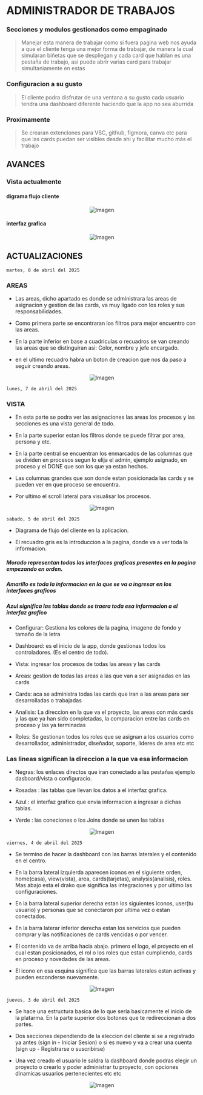 # ADMINISTRADOR DE TRABAJOS

### Secciones y modulos gestionados como empaginado

> Manejar esta manera de trabajar como si fuera pagina web nos ayuda a que el cliente tenga una mejor forma de trabajar, de manera la cual
> simularan biñetas que se despliegan y cada card que hablan es una pestaña de trabajo, asi puede abrir varias card para trabajar
> simultaniamente en estas


### Configuracion a su gusto

> El cliente podra disfrutar de una ventana a su gusto cada usuario tendra una dashboard diferente haciendo que la app no sea aburrida


### Proximamente

> Se crearan extenciones para VSC, github, figmora, canva etc para que las cards puedan ser visibles desde ahi y facilitar mucho más el trabajo




## AVANCES

### Vista actualmente

#### digrama flujo cliente

<p align="center">
  <img src="https://i.postimg.cc/9FYQQ5ct/Captura-de-pantalla-2025-04-05-110530.png" alt="Imagen">
</p>

#### interfaz grafica
<p align="center">
  <img src="https://i.postimg.cc/q7J8j68c/Captura-de-pantalla-2025-04-08-203811.png" alt="Imagen">
</p>



## ACTUALIZACIONES

```martes, 8 de abril del 2025 ```

### AREAS
- Las areas, dicho apartado es donde se administrara las areas de asignacion y gestion de las cards, va muy ligado con los roles y sus responsabilidades.

- Como primera parte se encontraran los filtros para mejor encuentro con las areas.

- En la parte inferior en base a cuadriculas o recuadros se van creando las areas que se distinguiran asi: Color, nombre y jefe encargado.

- en el ultimo recuadro habra un boton de creacion que nos da paso a seguir creando areas.

<p align="center">
  <img src="https://i.postimg.cc/Z5hPvMnM/Captura-de-pantalla-2025-04-08-203728.png" alt="Imagen">
</p>

```lunes, 7 de abril del 2025 ```

### VISTA
- En esta parte se podra ver las asignaciones las areas los procesos y las secciones es una vista general de todo.

- En la parte superior estan los filtros donde se puede filtrar por area, persona y etc.

- En la parte central se encuentran los enmarcados de las columnas que se dividen en procesos segun lo elija el admin, ejemplo asignado, en proceso y el DONE que son los que ya estan hechos.

- Las columnas grandes que son donde estan posicionada las cards y se pueden ver en que proceso se encuentra.

- Por ultimo el scroll lateral para visualisar los procesos.

<p align="center">
  <img src="https://i.postimg.cc/x8bGk2PZ/Captura-de-pantalla-2025-04-07-225356.png" alt="Imagen">
</p>


```sabado, 5 de abril del 2025 ```

- Diagrama de flujo del cliente en la aplicacion.

- El recuadro gris es la introduccion a la pagina, donde va a ver toda la informacion.

##### Morado representan todas las interfaces graficas presentes en la pagina empezando en orden.

##### Amarillo es toda la informacion en la que se va a ingresar en los interfaces graficos

##### Azul significa las tablas donde se traera toda esa informacion a el interfaz grafico

- Configurar: Gestiona los colores de la pagina, imagene de fondo y tamaño de la letra

- Dashboard: es el inicio de la app, donde gestionas todos los controladores. (Es el centro de todo).

- Vista: ingresar los procesos de todas las areas y las cards

- Areas: gestion de todas las areas a las que van a ser asignadas en las cards

- Cards: aca se administra todas las cards que iran a las areas para ser desarrolladas o trabajadas

- Analisis: La direccion en la que va el proyecto, las areas con más cards y las que ya han sido completadas, la comparacion entre las cards en proceso y las ya terminadas

- Roles: Se gestionan todos los roles que se asignan a los usuarios como desarrollador, administrador, diseñador, soporte, lideres de area etc etc

### Las lineas significan la direccion a la que va esa informacion

- Negras: los enlaces directos que iran conectado a las pestañas ejemplo dasboard/vista o configuracio.

- Rosadas : las tablas que llevan los datos a el interfaz grafica.

- Azul : el interfaz grafico que envia informacion a ingresar a dichas tablas.

- Verde : las coneciones o los Joins donde se unen las tablas

<p align="center">
  <img src="https://i.postimg.cc/9FYQQ5ct/Captura-de-pantalla-2025-04-05-110530.png" alt="Imagen">
</p>


```viernes, 4 de abril del 2025 ```

- Se termino de hacer la dashboard con las barras laterales y el contenido en el centro.

- En la barra lateral izquierda aparecen iconos en el siguiente orden, home(casa), view(vista), area, cards(tarjetas), analysis(analisis), roles. Mas abajo esta el drako que significa las integraciones y por ultimo las configuraciones.

- En la barra lateral superior derecha estan los siguientes iconos, user(tu usuario) y personas que se conectaron por ultima vez o estan conectados.

- En la barra laterar inferior derecha estan los servicios que pueden comprar y las notificaciones de cards vencidas o por vencer.

- El contenido va de arriba hacia abajo. primero el logo, el proyecto en el cual estan posicionados, el rol o los roles que estan cumpliendo, cards en proceso y novedades de las areas.

- El icono en esa esquina significa que las barras laterales estan activas y pueden esconderse nuevamente.

<p align="center">
  <img src="https://i.postimg.cc/hjnVr7Dc/Captura-de-pantalla-2025-04-04-210857.png" alt="Imagen">
</p>



```jueves, 3 de abril del 2025 ```

- Se hace una estructura basica de lo que seria basicamente el inicio de la platarma. En la parte superior dos botones que te redireccionan a dos partes.

- Dos secciones dependiendo de la eleccion del cliente si se a registrado ya antes (sign in - Iniciar Sesion) o si es nuevo y va a crear una cuenta (sign up - Registrarse o suscribirse)

- Una vez creado el usuario le saldra la dashboard donde podras elegir un proyecto o crearlo y poder administrar tu proyecto, con opciones dinamicas usuarios pertenecientes etc etc

<p align="center">
  <img src="https://i.postimg.cc/ZRfStW7h/Captura-de-pantalla-2025-04-03-214239.png" alt="Imagen">
</p>